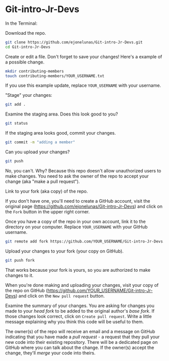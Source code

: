 # Git-intro-Jr-Devs

In the Terminal:

Download the repo.
```sh
git clone https://github.com/ejonelunas/Git-intro-Jr-Devs.git
cd Git-intro-Jr-Devs
```

Create or edit a file. Don't forget to save your changes! Here's a example of a possible change.
```sh
mkdir contributing-members
touch contributing-members/YOUR_USERNAME.txt
```
If you use this example update, replace `YOUR_USERNAME` with your username.

"Stage" your changes:
```sh
git add .
```

Examine the staging area. Does this look good to you?
```sh
git status
```

If the staging area looks good, commit your changes.
```sh
git commit -m "adding a member"
```

Can you upload your changes?

```sh
git push
```

No, you can't. Why? Because this repo doesn't allow unauthorized users to make changes. You need to ask the owner of the repo to accept your change (aka "make a pull request").

Link to your fork (aka copy) of the repo.

If you don't have one, you'll need to create a GitHub account, visit the original page (https://github.com/ejonelunas/Git-intro-Jr-Devs) and click on the `Fork` button in the upper right corner.

Once you have a copy of the repo in your own account, link it to the directory on your computer. Replace `YOUR_USERNAME` with your GitHub username.
```sh
git remote add fork https://github.com/YOUR_USERNAME/Git-intro-Jr-Devs.git
```


Upload your changes to your fork (your copy on GitHub).
```sh
git push fork
```

That works because your fork is yours, so you are authorized to make changes to it.

When you're done making and uploading your changes, visit your copy of the repo on GitHub (https://github.com/YOUR_USERNAME/Git-intro-Jr-Devs) and click on the `New pull request` button. 

Examine the summary of your changes. You are asking for changes you made to your _head fork_ to be added to the original author's  _base fork_. If those changes look correct, click on `Create pull request`. Write a little message explaining why you think this code will be useful to them.

The owner(s) of the repo will receive an email and a message on GitHub indicating that you have made a _pull request_ - a request that they pull your new code into their existing repository. There will be a dedicated page on GitHub where you can talk about the change. If the owner(s) accept the change, they'll _merge_ your code into theirs.
